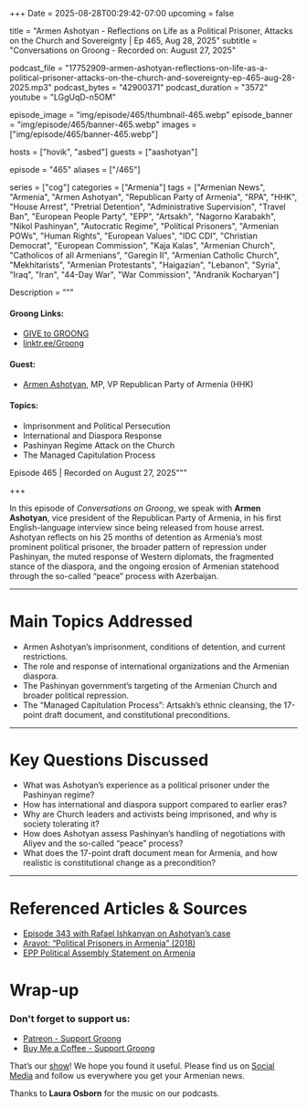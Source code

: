 +++
Date = 2025-08-28T00:29:42-07:00
upcoming = false

title = "Armen Ashotyan - Reflections on Life as a Political Prisoner, Attacks on the Church and Sovereignty | Ep 465, Aug 28, 2025"
subtitle = "Conversations on Groong - Recorded on: August 27, 2025"

podcast_file = "17752909-armen-ashotyan-reflections-on-life-as-a-political-prisoner-attacks-on-the-church-and-sovereignty-ep-465-aug-28-2025.mp3"
podcast_bytes = "42900371"
podcast_duration = "3572"
youtube = "LGgUqD-n5OM"

episode_image = "img/episode/465/thumbnail-465.webp"
episode_banner = "img/episode/465/banner-465.webp"
images = ["img/episode/465/banner-465.webp"]

hosts = ["hovik", "asbed"]
guests = ["aashotyan"]

episode = "465"
aliases = ["/465"]

series = ["cog"]
categories = ["Armenia"]
tags = ["Armenian News", "Armenia", "Armen Ashotyan", "Republican Party of Armenia", "RPA", "HHK", "House Arrest", "Pretrial Detention", "Administrative Supervision", "Travel Ban", "European People Party", "EPP", "Artsakh", "Nagorno Karabakh", "Nikol Pashinyan", "Autocratic Regime", "Political Prisoners", "Armenian POWs", "Human Rights", "European Values", "IDC CDI", "Christian Democrat", "European Commission", "Kaja Kalas", "Armenian Church", "Catholicos of all Armenians", "Garegin II", "Armenian Catholic Church", "Mekhitarists", "Armenian Protestants", "Haigazian", "Lebanon", "Syria", "Iraq", "Iran", "44-Day War", "War Commission", "Andranik Kocharyan"]

Description = """

#### Groong Links:
* [GIVE to GROONG](https://podcasts.groong.org/donate)
* [linktr.ee/Groong](https://linktr.ee/groong)

#### Guest:
* [Armen Ashotyan](/guest/ashotyan), MP, VP Republican Party of Armenia (HHK)

#### Topics:
* Imprisonment and Political Persecution
* International and Diaspora Response
* Pashinyan Regime Attack on the Church
* The Managed Capitulation Process


Episode 465 | Recorded on August 27, 2025"""

+++

In this episode of *Conversations on Groong*, we speak with **Armen Ashotyan**, vice president of the Republican Party of Armenia, in his first English-language interview since being released from house arrest. Ashotyan reflects on his 25 months of detention as Armenia’s most prominent political prisoner, the broader pattern of repression under Pashinyan, the muted response of Western diplomats, the fragmented stance of the diaspora, and the ongoing erosion of Armenian statehood through the so-called “peace” process with Azerbaijan.  

---

# Main Topics Addressed
- Armen Ashotyan’s imprisonment, conditions of detention, and current restrictions.  
- The role and response of international organizations and the Armenian diaspora.
- The Pashinyan government’s targeting of the Armenian Church and broader political repression.  
- The “Managed Capitulation Process”: Artsakh’s ethnic cleansing, the 17-point draft document, and constitutional preconditions.  

---

# Key Questions Discussed
- What was Ashotyan’s experience as a political prisoner under the Pashinyan regime?  
- How has international and diaspora support compared to earlier eras?  
- Why are Church leaders and activists being imprisoned, and why is society tolerating it?  
- How does Ashotyan assess Pashinyan’s handling of negotiations with Aliyev and the so-called “peace” process?  
- What does the 17-point draft document mean for Armenia, and how realistic is constitutional change as a precondition?  

---

# Referenced Articles & Sources
- [Episode 343 with Rafael Ishkanyan on Ashotyan’s case](https://podcasts.groong.org/343)  
- [Aravot: “Political Prisoners in Armenia” (2018)](https://en.aravot.am/2018/05/07/212112/)  
- [EPP Political Assembly Statement on Armenia](https://www.epp.eu/news/epp-political-assembly-meets-in-brussels)  




# Wrap-up

### **Don't forget to support us:**
* [Patreon - Support Groong](https://www.patreon.com/ann_groong)
* [Buy Me a Coffee - Support Groong](https://www.buymeacoffee.com/groong)


That’s our [show](https://podcasts.groong.org/)! We hope you found it useful. Please find us on [Social Media](https://linktr.ee/groong) and follow us everywhere you get your Armenian news.

Thanks to **Laura Osborn** for the music on our podcasts.

